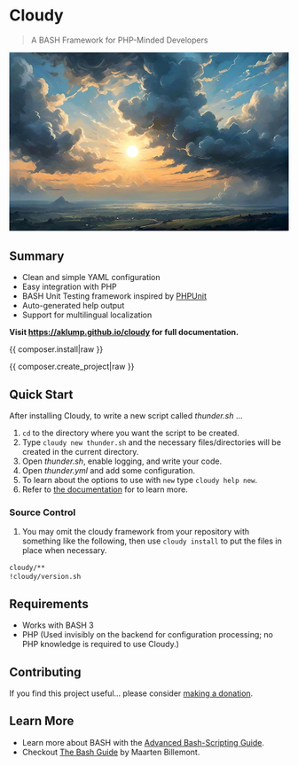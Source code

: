 <!--
id: readme
tags: about
-->

# Cloudy

> A BASH Framework for PHP-Minded Developers

![cloudy](../../images/screenshot.jpg)

## Summary

* Clean and simple YAML configuration
* Easy integration with PHP  
* BASH Unit Testing framework inspired by [PHPUnit](https://phpunit.de)
* Auto-generated help output
* Support for multilingual localization

**Visit <https://aklump.github.io/cloudy> for full documentation.**

{{ composer.install|raw }}

{{ composer.create_project|raw }}

## Quick Start

After installing Cloudy, to write a new script called _thunder.sh_ ...

1. `cd` to the directory where you want the script to be created.
1. Type `cloudy new thunder.sh` and the necessary files/directories will be created in the current directory.
1. Open _thunder.sh_, enable logging, and write your code.
1. Open _thunder.yml_ and add some configuration.
1. To learn about the options to use with `new` type `cloudy help new`.
1. Refer to [the documentation](https://aklump.github.io/cloudy/README.html) for to learn more.

### Source Control

1. You may omit the cloudy framework from your repository with something like the following, then use `cloudy install` to put the files in place when necessary.

```gitignore
cloudy/**
!cloudy/version.sh
```

## Requirements

* Works with BASH 3
* PHP (Used invisibly on the backend for configuration processing; no PHP knowledge is required to use Cloudy.)

## Contributing

If you find this project useful... please consider [making a donation](https://www.paypal.com/cgi-bin/webscr?cmd=_s-xclick&hosted_button_id=4E5KZHDQCEUV8&item_name=Gratitude%20for%20aklump%2Fcloudy).

## Learn More

* Learn more about BASH with the [Advanced Bash-Scripting Guide](https://www.tldp.org/LDP/abs/html/).
* Checkout [The Bash Guide](https://guide.bash.academy/) by Maarten Billemont.
